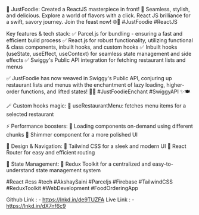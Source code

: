 🚀 JustFoodie: Created a ReactJS masterpiece in front! 🍔 Seamless, stylish, and delicious. Explore a world of flavors with a click. React JS brilliance for a swift, savory journey. Join the feast now! 🌐🍕 #JustFoodie #ReactJS

Key features & tech stack:
✅ Parcel.js for bundling - ensuring a fast and efficient build process
✅ React.js for robust functionality, utilizing functional & class components, inbuilt hooks, and custom hooks
✅ Inbuilt hooks (useState, useEffect, useContext) for seamless state management and side effects
✅ Swiggy's Public API integration for fetching restaurant lists and menus

✅ JustFoodie has now weaved in Swiggy's Public API, conjuring up restaurant lists and menus with the enchantment of lazy loading, higher-order functions, and lifted states! 🍔🌐 #JustFoodieEnchant #SwiggyAPI ✨🍽️

🪄 Custom hooks magic:
🔸 useRestaurantMenu: fetches menu items for a selected restaurant

⚡ Performance boosters:
🔸 Loading components on-demand using different chunks
🔸 Shimmer component for a more polished UI

🎨 Design & Navigation:
🔸 Tailwind CSS for a sleek and modern UI
🔸 React Router for easy and efficient routing

🔄 State Management:
🔸 Redux Toolkit for a centralized and easy-to-understand state management system

#React #css #tech #AkshaySaini #Parceljs #Firebase #TailwindCSS #ReduxToolkit #WebDevelopment #FoodOrderingApp



Github Link : - https://lnkd.in/de9TUZFA
Live Link : - https://lnkd.in/dX7nf6c9




